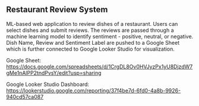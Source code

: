## Restaurant Review System

ML-based web application to review dishes of a restaurant. Users can select dishes and submit reviews. The reviews are passed through a machine learning model to identify sentiment - positive, neutral, or negative. Dish Name, Review and Sentiment Label are pushed to a Google Sheet which is further connected to Google Looker Studio for visualization.

Google Sheet: https://docs.google.com/spreadsheets/d/1CrgDL8Ov0HVJyzPx1yU8DjzdW7gMe1nAlPP2tndPvsY/edit?usp=sharing

Google Looker Studio Dashboard: https://lookerstudio.google.com/reporting/37f4be7d-6fd0-4a8b-9926-940cd57ca087
